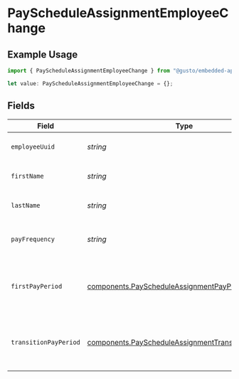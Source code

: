 # PayScheduleAssignmentEmployeeChange

## Example Usage

```typescript
import { PayScheduleAssignmentEmployeeChange } from "@gusto/embedded-api/models/components/payscheduleassignmentemployeechange.js";

let value: PayScheduleAssignmentEmployeeChange = {};
```

## Fields

| Field                                                                                                                      | Type                                                                                                                       | Required                                                                                                                   | Description                                                                                                                |
| -------------------------------------------------------------------------------------------------------------------------- | -------------------------------------------------------------------------------------------------------------------------- | -------------------------------------------------------------------------------------------------------------------------- | -------------------------------------------------------------------------------------------------------------------------- |
| `employeeUuid`                                                                                                             | *string*                                                                                                                   | :heavy_minus_sign:                                                                                                         | The UUID of the employee.                                                                                                  |
| `firstName`                                                                                                                | *string*                                                                                                                   | :heavy_minus_sign:                                                                                                         | The employee's first name.                                                                                                 |
| `lastName`                                                                                                                 | *string*                                                                                                                   | :heavy_minus_sign:                                                                                                         | The employee's last name.                                                                                                  |
| `payFrequency`                                                                                                             | *string*                                                                                                                   | :heavy_minus_sign:                                                                                                         | New pay schedule frequency and name.                                                                                       |
| `firstPayPeriod`                                                                                                           | [components.PayScheduleAssignmentPayPeriod](../../models/components/payscheduleassignmentpayperiod.md)                     | :heavy_minus_sign:                                                                                                         | Pay schedule assignment first pay period information.                                                                      |
| `transitionPayPeriod`                                                                                                      | [components.PayScheduleAssignmentTransitionPayPeriod](../../models/components/payscheduleassignmenttransitionpayperiod.md) | :heavy_minus_sign:                                                                                                         | Pay schedule assignment transition pay period information.                                                                 |